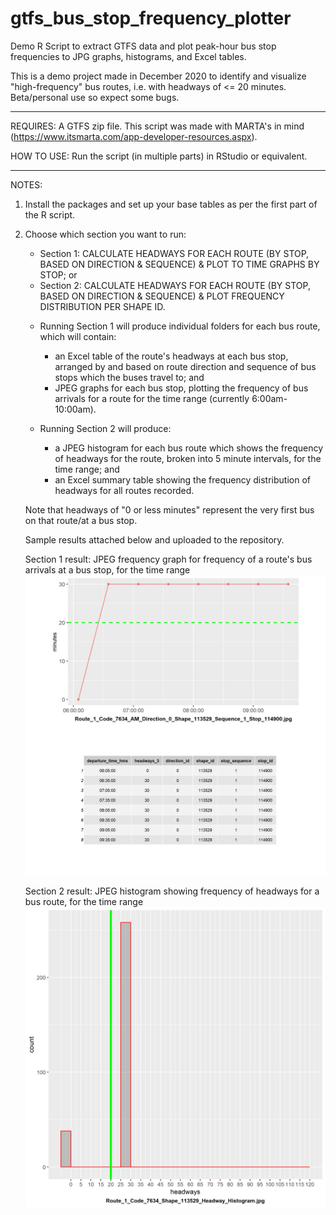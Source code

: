 # gtfs_bus_stop_frequency_plotter

Demo R Script to extract GTFS data and plot peak-hour bus stop frequencies to JPG graphs, histograms, and Excel tables.

This is a demo project made in December 2020 to identify and visualize "high-frequency" bus routes, i.e. with headways of <= 20 minutes. Beta/personal use so expect some bugs.

----------------------------------------------------------------

REQUIRES: A GTFS zip file. This script was made with MARTA's in mind (https://www.itsmarta.com/app-developer-resources.aspx).

HOW TO USE: Run the script (in multiple parts) in RStudio or equivalent. 

----------------------------------------------------------------

NOTES: 

1) Install the packages and set up your base tables as per the first part of the R script.

2) Choose which section you want to run:
   - Section 1: CALCULATE HEADWAYS FOR EACH ROUTE (BY STOP, BASED ON DIRECTION & SEQUENCE) & PLOT TO TIME GRAPHS BY STOP; or 
   - Section 2: CALCULATE HEADWAYS FOR EACH ROUTE (BY STOP, BASED ON DIRECTION & SEQUENCE) & PLOT FREQUENCY DISTRIBUTION PER SHAPE ID.
   
   * Running Section 1 will produce individual folders for each bus route, which will contain: 
     - an Excel table of the route's headways at each bus stop, arranged by and based on route direction and sequence of bus stops which the buses travel to; and
     - JPEG graphs for each bus stop, plotting the frequency of bus arrivals for a route for the time range (currently 6:00am-10:00am). 
       
   * Running Section 2 will produce:
     - a JPEG histogram for each bus route which shows the frequency of headways for the route, broken into 5 minute intervals, for the time range; and
     - an Excel summary table showing the frequency distribution of headways for all routes recorded. 
   
   Note that headways of "0 or less minutes" represent the very first bus on that route/at a bus stop. 
   
   Sample results attached below and uploaded to the repository.
   
   Section 1 result: JPEG frequency graph for frequency of a route's bus arrivals at a bus stop, for the time range
   ![alt text](https://github.com/SharonWHLing/gtfs_bus_stop_frequency_plotter/blob/main/SAMPLERESULTS-MARTA_Route_1_Code_7634/Route_1_Code_7634_AM_Direction_0_Shape_113529_Sequence_1_Stop_114900.jpg?raw=true)

   Section 2 result: JPEG histogram showing frequency of headways for a bus route, for the time range
   ![alt text](https://github.com/SharonWHLing/gtfs_bus_stop_frequency_plotter/blob/main/SAMPLERESULTS-MARTA_Route_1_Code_7634/Route_1_Code_7634_Shape_113529_Headway_Histogram.jpg?raw=true)

